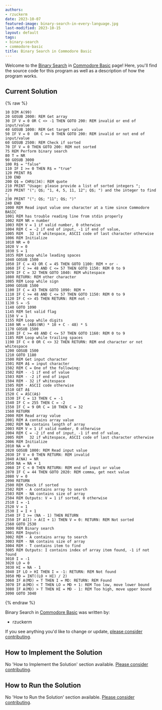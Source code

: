 ```yaml
---
authors:
- rzuckerm
date: 2023-10-07
featured-image: binary-search-in-every-language.jpg
last-modified: 2023-10-15
layout: default
tags:
- binary-search
- commodore-basic
title: Binary Search in Commodore Basic
---
```


Welcome to the [Binary Search](https://sampleprograms.io/projects/binary-search) in [Commodore Basic](https://sampleprograms.io/languages/commodore-basic) page! Here, you'll find the source code for this program as well as a description of how the program works.

## Current Solution

{% raw %}

```commodore_basic
10 DIM A(99)
20 GOSUB 2000: REM Get array
30 IF V = 0 OR C <> -1 THEN GOTO 200: REM invalid or end of input/value
40 GOSUB 1000: REM Get target value
50 IF V = 0  OR C >= 0 THEN GOTO 200: REM invalid or not end of input/value
60 GOSUB 2500: REM Check if sorted
70 IF V = 0 THEN GOTO 200: REM not sorted
75 REM Perform binary search
80 T = NR
90 GOSUB 3000
100 R$ = "false"
110 IF I >= 0 THEN R$ = "true"
120 PRINT R$
130 END
200 Q$ = CHR$(34): REM quote
210 PRINT "Usage: please provide a list of sorted integers ";
220 PRINT "("; Q$; "1, 4, 5, 11, 12"; Q$; ") and the integer to find ";
230 PRINT "("; Q$; "11"; Q$; ")"
240 END
1000 REM Read input value one character at a time since Commodore BASIC
1001 REM has trouble reading line from stdin properly
1002 REM NR = number
1003 REM V = 1 if valid number, 0 otherwise
1004 REM C = -2 if end of input, -1 if end of value,
1005 REM   32 if whitespace, ASCII code of last character otherwise
1006 REM Initialize
1010 NR = 0
1020 V = 0
1030 S = 1
1035 REM Loop while leading spaces
1040 GOSUB 1500
1050 IF C = 43 OR C = 45 THEN GOTO 1100: REM + or -
1060 IF C >= 48 AND C <= 57 THEN GOTO 1150: REM 0 to 9
1070 IF C = 32 THEN GOTO 1040: REM whitespace
1080 RETURN: REM other character
1085 REM Loop while sign
1090 GOSUB 1500
1100 IF C = 43 THEN GOTO 1090: REM +
1110 IF C >= 48 AND C <= 57 THEN GOTO 1150: REM 0 to 9
1120 IF C <> 45 THEN RETURN: REM not -
1130 S = -S
1140 GOTO 1090
1145 REM Set valid flag
1150 V = 1
1155 REM Loop while digits
1160 NR = (ABS(NR) * 10 + C - 48) * S
1170 GOSUB 1500
1180 IF C >= 48 AND C <= 57 THEN GOTO 1160: REM 0 to 9
1185 REM Loop while trailing spaces
1190 IF C < 0 OR C <> 32 THEN RETURN: REM end character or not whitespace
1200 GOSUB 1500
1210 GOTO 1180
1500 REM Get input character
1501 REM A$ = input character
1502 REM C = One of the following:
1502 REM - -1 if end of value
1503 REM - -2 if end of input
1504 REM - 32 if whitespace
1505 REM - ASCII code otherwise
1510 GET A$
1520 C = ASC(A$)
1530 IF C = 13 THEN C = -1
1540 IF C = 255 THEN C = -2
1550 IF C = 9 OR C = 10 THEN C = 32
1560 RETURN
2000 REM Read array value
2001 REM A contains array value
2002 REM NA contains length of array
2003 REM V = 1 if valid number, 0 otherwise
2004 REM C = -2 if end of input, -1 if end of value,
2005 REM   32 if whitespace, ASCII code of last character otherwise
2006 REM Initialize
2010 NA = 0
2020 GOSUB 1000: REM Read input value
2030 IF V = 0 THEN RETURN: REM invalid
2040 A(NA) = NR
2050 NA = NA + 1
2060 IF C < 0 THEN RETURN: REM end of input or value
2070 IF C = 44 THEN GOTO 2020: REM comma, get next value
2080 V = 0
2090 RETURN
2500 REM Check if sorted
2502 REM - A contains array to search
2503 REM - NA contains size of array
2504 REM Outputs: V = 1 if sorted, 0 otherwise
2510 I = -1
2520 V = 1
2530 I = I + 1
2540 IF I >= (NA - 1) THEN RETURN
2550 IF A(I) > A(I + 1) THEN V = 0: RETURN: REM Not sorted
2560 GOTO 2530
3000 REM Binary search
3001 REM Inputs:
3002 REM - A contains array to search
3003 REM - NA contains size of array
3004 REM - T contains item to find
3005 REM Outputs: I contains index of array item found, -1 if not found
3010 I = -1
3020 LO = 0
3030 HI = NA - 1
3040 IF LO > HI THEN I = -1: RETURN: REM Not found
3050 MD = INT((LO + HI) / 2)
3060 IF A(MD) = T THEN I = MD: RETURN: REM Found
3070 IF A(MD) < T THEN LO = MD + 1: REM Too low, move lower bound
3080 IF A(MD) > T THEN HI = MD - 1: REM Too high, move upper bound
3090 GOTO 3040

```

{% endraw %}

Binary Search in [Commodore Basic](https://sampleprograms.io/languages/commodore-basic) was written by:

- rzuckerm

If you see anything you'd like to change or update, [please consider contributing](https://github.com/TheRenegadeCoder/sample-programs).

## How to Implement the Solution

No 'How to Implement the Solution' section available. [Please consider contributing](https://github.com/TheRenegadeCoder/sample-programs-website).

## How to Run the Solution

No 'How to Run the Solution' section available. [Please consider contributing](https://github.com/TheRenegadeCoder/sample-programs-website).